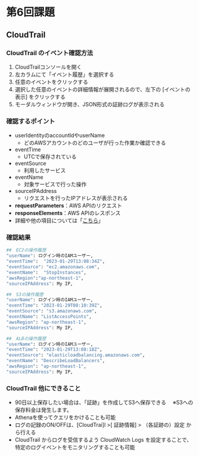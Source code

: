 # 第6回課題 #
## CloudTrail ##
### CloudTrail のイベント確認方法 ###
1. CloudTrailコンソールを開く
2. 左カラムにて「イベント履歴」を選択する
3. 任意のイベントをクリックする
4. 選択した任意のイベントの詳細情報が展開されるので、左下の [イベントの表示] をクリックする
5. モーダルウィンドウが開き、JSON形式の証跡ログが表示される

### 確認するポイント ###
- userIdentityのaccountIdやuserName
    - どのAWSアカウントのどのユーザが行った作業か確認できる
- eventTime
    - UTCで保存されている
- eventSource
    - 利用したサービス
- eventName
    - 対象サービスで行った操作
- sourceIPAddress
    - リクエストを行ったIPアドレスが表示される
- **requestParameters**：AWS APIのリクエスト
- **responseElements**：AWS APIのレスポンス  
- 詳細や他の項目については「[こちら](https://docs.aws.amazon.com/ja_jp/awscloudtrail/latest/userguide/cloudtrail-event-reference-record-contents.html)」

### 確認結果 ###
```bash
##　EC2の操作履歴
"userName": ログイン時のIAMユーザー,
"eventTime":  "2023-01-29T13:08:34Z",
"eventSource": "ec2.amazonaws.com",
"eventName":  "StopInstances",
"awsRegion":"ap-northeast-1",
"sourceIPAddress": My IP,

##　S3の操作履歴
"userName": ログイン時のIAMユーザー,
"eventTime": "2023-01-29T08:10:39Z",
"eventSource": "s3.amazonaws.com",
"eventName": "ListAccessPoints",
"awsRegion": "ap-northeast-1",
"sourceIPAddress": My IP,

##　ALBの操作履歴
"userName": ログイン時のIAMユーザー,
"eventTime": "2023-01-29T13:08:18Z",
"eventSource": "elasticloadbalancing.amazonaws.com",
"eventName": "DescribeLoadBalancers",
"awsRegion": "ap-northeast-1",
"sourceIPAddress": My IP,

```

### CloudTrail 他にできること ###
* 90日以上保存したい場合は、「証跡」を作成してS3へ保存できる
　※S3への保存料金は発生します。
* Athenaを使ってクエリをかけることも可能
* ログの記録のON/OFFは、[CloudTrai]l >[ 証跡情報] > （各証跡の）設定 から行える
* CloudTrail からログを受信するよう CloudWatch Logs を設定することで、特定のログイベントをモニタリングすることも可能

